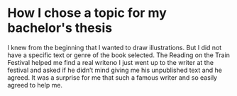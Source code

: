 
# How I chose a topic for my bachelor's thesis

I knew from the beginning that I wanted to draw illustrations. But I did not have a specific text or genre of the book selected. The Reading on the Train Festival helped me find a real writerю I just went up to the writer at the festival and asked if he didn’t mind giving me his unpublished text and he agreed. It was a surprise for me that such a famous writer and so easily agreed to help me.

